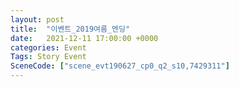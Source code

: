 ```yaml
---
layout: post
title:  "이벤트_2019여름_엔딩"
date:   2021-12-11 17:00:00 +0000
categories: Event
Tags: Story Event
SceneCode: ["scene_evt190627_cp0_q2_s10,7429311"]
---
```

